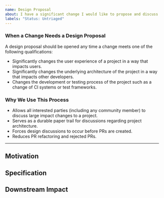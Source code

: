 ```yaml
---
name: Design Proposal
about: I have a significant change I would like to propose and discuss before starting
labels: "Status: Untriaged"
---
```


### When a Change Needs a Design Proposal

A design proposal should be opened any time a change meets one of the following qualifications:

- Significantly changes the user experience of a project in a way that impacts users.
- Significantly changes the underlying architecture of the project in a way that impacts other developers.
- Changes the development or testing process of the project such as a change of CI systems or test frameworks.

### Why We Use This Process

- Allows all interested parties (including any community member) to discuss large impact changes to a project.
- Serves as a durable paper trail for discussions regarding project architecture.
- Forces design discussions to occur before PRs are created.
- Reduces PR refactoring and rejected PRs.

---

<!---  Proposal description and rationale.  -->

## Motivation

<!---
    In order to <<benefit>>,
    As a <<user_profile>>,
    I want to <<functionality>>.
 -->

## Specification

<!---  A detailed description of the planned implementation. -->

## Downstream Impact

<!---  Which other tools will be impacted by this work?  -->
